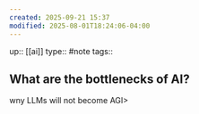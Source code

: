 ```yaml
---
created: 2025-09-21 15:37
modified: 2025-08-01T18:24:06-04:00
---
```

up:: [[ai]]
type:: #note
tags::
## What are the bottlenecks of AI?


wny LLMs will not become AGI>